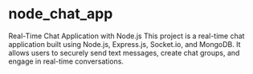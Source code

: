 # node_chat_app
Real-Time Chat Application with Node.js This project is a real-time chat application built using Node.js, Express.js, Socket.io, and MongoDB. It allows users to securely send text messages, create chat groups, and engage in real-time conversations.
